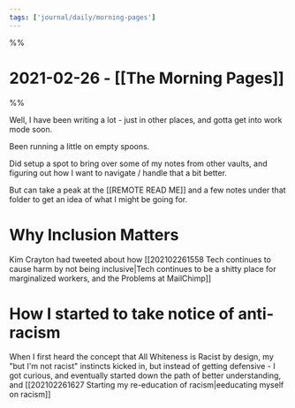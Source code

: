 ```yaml
---
tags: ['journal/daily/morning-pages']
---
```

%%
# 2021-02-26 - [[The Morning Pages]]
%%

Well, I have been writing a lot - just in other places, and gotta get into work mode soon. 

Been running a little on empty spoons. 

Did setup a spot to bring over some of my notes from other vaults, and figuring out how I want to navigate / handle that a bit better.

But can take a peak at the [[REMOTE READ ME]] and a few notes under that folder to get an idea of what I might be going for.

# Why Inclusion Matters 

Kim Crayton had tweeted about how [[202102261558 Tech continues to cause harm by not being inclusive|Tech continues to be a shitty place for marginalized workers,  and the Problems at MailChimp]]

# How I started to take notice of anti-racism 

When I first heard the concept that All Whiteness is Racist by design, my "but I'm not racist" instincts kicked in, but instead of getting defensive - I got curious, and eventually started down the path of better understanding, and [[202102261627 Starting my re-education of racism|eeducating myself on racism]]

